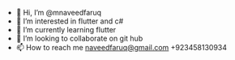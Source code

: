 - 👋 Hi, I’m @mnaveedfaruq
- 👀 I’m interested in flutter and c#
- 🌱 I’m currently learning flutter
- 💞️ I’m looking to collaborate on git hub
- 📫 How to reach me naveedfaruq@gmail.com +923458130934

<!---
mnaveedfaruq/mnaveedfaruq is a ✨ special ✨ repository because its `README.md` (this file) appears on your GitHub profile.
You can click the Preview link to take a look at your changes.
--->
